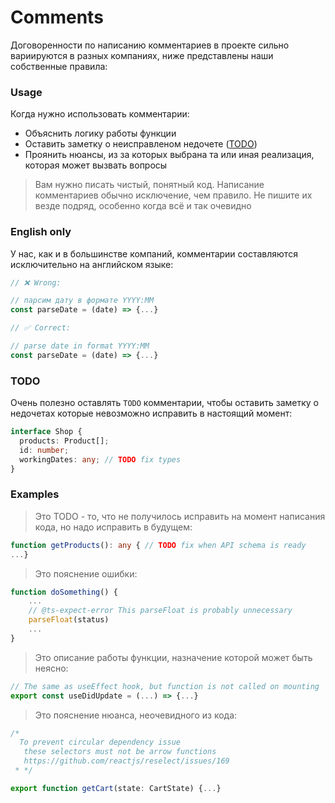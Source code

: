 # Comments

Договоренности по написанию комментариев в проекте сильно вариируются в разных компаниях, ниже представлены наши собственные правила:

### Usage

Когда нужно использовать комментарии:

- Объяснить логику работы функции
- Оставить заметку о неисправленом недочете ([TODO](#todo))
- Проянить нюансы, из за которых выбрана та или иная реализация, которая может вызвать вопросы

> Вам нужно писать чистый, понятный код. Написание комментариев обычно исключение, чем правило. Не пишите их везде подряд, особенно когда всё и так очевидно

### English only

У нас, как и в большинстве компаний, комментарии составляются исключительно на английском языке:

```js
// ❌ Wrong:

// парсим дату в формате YYYY:MM
const parseDate = (date) => {...}

// ✅ Correct:

// parse date in format YYYY:MM
const parseDate = (date) => {...}
```

### TODO

Очень полезно оставлять `TODO` комментарии, чтобы оставить заметку о недочетах которые невозможно исправить в настоящий момент:

```ts
interface Shop {
  products: Product[];
  id: number;
  workingDates: any; // TODO fix types
}
```

### Examples

> Это TODO - то, что не получилось исправить на момент написания кода,
> но надо исправить в будущем:

```ts
function getProducts(): any { // TODO fix when API schema is ready
...}
```

> Это пояснение ошибки:

```ts
function doSomething() {
    ...
    // @ts-expect-error This parseFloat is probably unnecessary
    parseFloat(status)
    ...
}

```

> Это описание работы функции, назначение которой может быть неясно:

```ts
// The same as useEffect hook, but function is not called on mounting
export const useDidUpdate = (...) => {...}

```

> Это пояснение нюанса, неочевидного из кода:

```ts
/*
  To prevent circular dependency issue
   these selectors must not be arrow functions
   https://github.com/reactjs/reselect/issues/169
 * */

export function getCart(state: CartState) {...}
```
